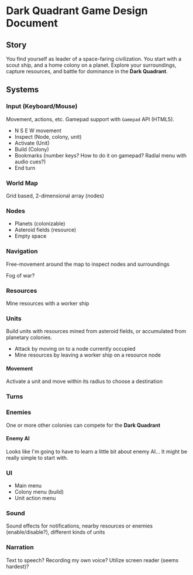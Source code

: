 Dark Quadrant Game Design Document
==================================

Story
-----
You find yourself as leader of a space-faring civilization. You start with a scout ship, and a home colony on a planet. Explore your surroundings, capture resources, and battle for dominance in the **Dark Quadrant**.

Systems
-------

### Input (Keyboard/Mouse)
Movement, actions, etc. Gamepad support with `Gamepad` API (HTML5).

- N S E W movement
- Inspect (Node, colony, unit)
- Activate (Unit)
- Build (Colony)
- Bookmarks (number keys? How to do it on gamepad? Radial menu with audio cues?)
- End turn

### World Map
Grid based, 2-dimensional array (nodes)

### Nodes
- Planets (colonizable)
- Asteroid fields (resource)
- Empty space

### Navigation
Free-movement around the map to inspect nodes and surroundings

Fog of war?

### Resources
Mine resources with a worker ship

### Units
Build units with resources mined from asteroid fields, or accumulated from planetary colonies.

- Attack by moving on to a node currently occupied
- Mine resources by leaving a worker ship on a resource node

#### Movement
Activate a unit and move within its radius to choose a destination

### Turns

### Enemies
One or more other colonies can compete for the **Dark Quadrant**

#### Enemy AI
Looks like I'm going to have to learn a little bit about enemy AI... It might be really simple to start with.

### UI
- Main menu
- Colony menu (build)
- Unit action menu

### Sound
Sound effects for notifications, nearby resources or enemies (enable/disable?), different kinds of units

### Narration
Text to speech? Recording my own voice? Utilize screen reader (seems hardest)?
